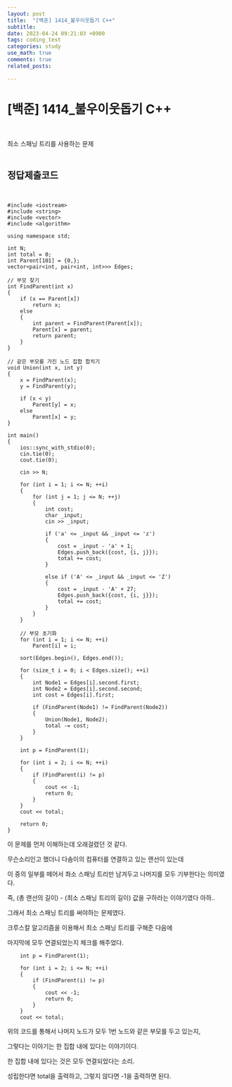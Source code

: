 ```yaml
---
layout: post
title:  "[백준] 1414_불우이웃돕기 C++"
subtitle:   
date: 2023-04-24 09:21:03 +0900
tags: coding_test
categories: study
use_math: true
comments: true
related_posts:

---
```


# [백준] 1414_불우이웃돕기 C++<br/>
<br/>

최소 스패닝 트리를 사용하는 문제<br/>
<br/>

## 정답제출코드<br>
<br/>

```
#include <iostream>
#include <string>
#include <vector>
#include <algorithm>

using namespace std;

int N;
int total = 0;
int Parent[101] = {0,};
vector<pair<int, pair<int, int>>> Edges;

// 부모 찾기
int FindParent(int x)
{
    if (x == Parent[x])
        return x;
    else
    {
        int parent = FindParent(Parent[x]);
        Parent[x] = parent;
        return parent;
    }
}

// 같은 부모를 가진 노드 집합 합치기
void Union(int x, int y)
{
    x = FindParent(x);
    y = FindParent(y);

    if (x < y)
        Parent[y] = x;
    else
        Parent[x] = y;
}

int main()
{
    ios::sync_with_stdio(0);
    cin.tie(0);
    cout.tie(0);

    cin >> N;

    for (int i = 1; i <= N; ++i)
    {
        for (int j = 1; j <= N; ++j)
        {
            int cost;
            char _input;
            cin >> _input;

            if ('a' <= _input && _input <= 'z')
            {
                cost = _input - 'a' + 1;
                Edges.push_back({cost, {i, j}});
                total += cost;
            }

            else if ('A' <= _input && _input <= 'Z')
            {
                cost = _input - 'A' + 27;
                Edges.push_back({cost, {i, j}});
                total += cost;
            }
        }
    }

    // 부모 초기화
    for (int i = 1; i <= N; ++i)
        Parent[i] = i;

    sort(Edges.begin(), Edges.end());

    for (size_t i = 0; i < Edges.size(); ++i)
    {
        int Node1 = Edges[i].second.first;
        int Node2 = Edges[i].second.second;
        int cost = Edges[i].first;

        if (FindParent(Node1) != FindParent(Node2))
        {
            Union(Node1, Node2);
            total -= cost;
        }
    }

    int p = FindParent(1);

    for (int i = 2; i <= N; ++i)
    {
        if (FindParent(i) != p)
        {
            cout << -1;
            return 0;
        }
    }
    cout << total;

    return 0;
}
```

이 문제를 먼저 이해하는데 오래걸렸던 것 같다.<br/>

무슨소리인고 했더니 다솜이의 컴퓨터를 연결하고 있는 랜선이 있는데<br/>

이 중의 일부를 떼어서 촤소 스패닝 트리만 남겨두고 나머지를 모두 기부한다는 의미였다.<br/>

즉, (총 랜선의 길이) - (최소 스패닝 트리의 길이) 값을 구하라는 이야기였다 아하..<br/>

그래서 최소 스패닝 트리를 써야하는 문제였다.<br/>

크루스칼 알고리즘을 이용해서 최소 스패닝 트리를 구해준 다음에<br/>

마지막에 모두 연결되었는지 체크를 해주었다.<br/>

```
    int p = FindParent(1);

    for (int i = 2; i <= N; ++i)
    {
        if (FindParent(i) != p)
        {
            cout << -1;
            return 0;
        }
    }
    cout << total;
```

위의 코드를 통해서 나머지 노드가 모두 1번 노드와 같은 부모를 두고 있는지,<br/>

그렇다는 이야기는 한 집합 내에 있다는 이야기이다.<br/>

한 집합 내에 있다는 것은 모두 연결되었다는 소리.<br/>

성립한다면 total을 출력하고, 그렇지 않다면 -1을 출력하면 된다.<br/>